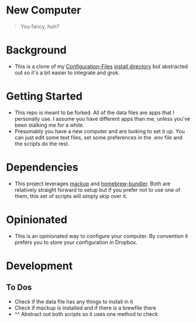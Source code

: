 New Computer
==================
> You fancy, huh?

# Background
* This is a clone of my [Configuration-Files](https://github.com/khaliqgant/Configuration-Files)
[install directory](https://github.com/khaliqgant/Configuration-Files/tree/master/install)
but abstracted out so it's a bit easier to integrate and grok.

# Getting Started
* This repo is meant to be forked. All of the data files are apps that I personally
use. I assume you have different apps than me, unless you've been stalking me
for a while.
* Presumably you have a new computer and are looking to set it up. You can just edit some
text files, set some preferences in the .env file and the scripts do the rest.

# Dependencies
* This project leverages [mackup](https://github.com/lra/mackup) and 
[homebrew-bundler](https://github.com/Homebrew/homebrew-bundle). Both are 
relatively straight forward to setup but if you prefer not to use one of them,
this set of scripts will simply skip over it.

# Opinionated
* This is an opinionated way to configure your computer. By convention it 
prefers you to store your configuration in Dropbox.

# Development
## To Dos
* Check if the data file has any things to install in it
* Check if mackup is installed and if there is a brewfile there
* ^^ Abstract out both scripts so it uses one method to check

